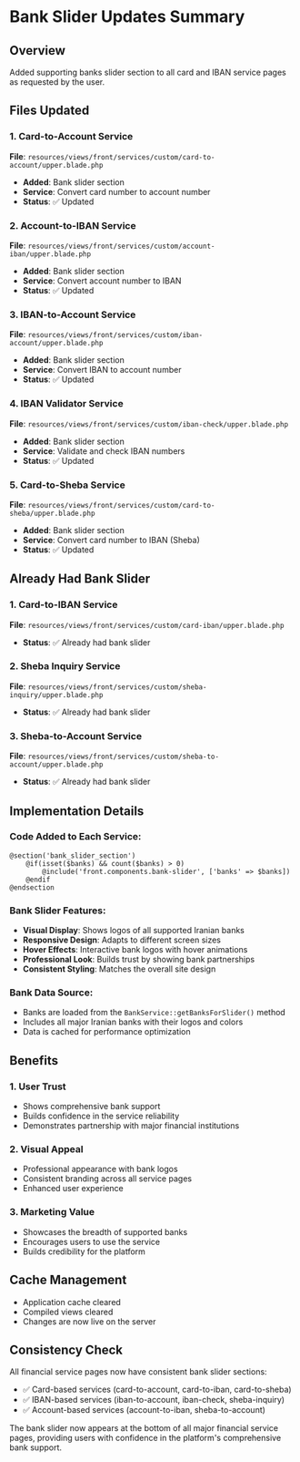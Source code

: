 # Bank Slider Updates Summary

## Overview
Added supporting banks slider section to all card and IBAN service pages as requested by the user.

## Files Updated

### 1. Card-to-Account Service
**File**: `resources/views/front/services/custom/card-to-account/upper.blade.php`
- **Added**: Bank slider section
- **Service**: Convert card number to account number
- **Status**: ✅ Updated

### 2. Account-to-IBAN Service  
**File**: `resources/views/front/services/custom/account-iban/upper.blade.php`
- **Added**: Bank slider section
- **Service**: Convert account number to IBAN
- **Status**: ✅ Updated

### 3. IBAN-to-Account Service
**File**: `resources/views/front/services/custom/iban-account/upper.blade.php`
- **Added**: Bank slider section
- **Service**: Convert IBAN to account number
- **Status**: ✅ Updated

### 4. IBAN Validator Service
**File**: `resources/views/front/services/custom/iban-check/upper.blade.php`
- **Added**: Bank slider section
- **Service**: Validate and check IBAN numbers
- **Status**: ✅ Updated

### 5. Card-to-Sheba Service
**File**: `resources/views/front/services/custom/card-to-sheba/upper.blade.php`
- **Added**: Bank slider section
- **Service**: Convert card number to IBAN (Sheba)
- **Status**: ✅ Updated

## Already Had Bank Slider

### 1. Card-to-IBAN Service
**File**: `resources/views/front/services/custom/card-iban/upper.blade.php`
- **Status**: ✅ Already had bank slider

### 2. Sheba Inquiry Service
**File**: `resources/views/front/services/custom/sheba-inquiry/upper.blade.php`
- **Status**: ✅ Already had bank slider

### 3. Sheba-to-Account Service
**File**: `resources/views/front/services/custom/sheba-to-account/upper.blade.php`
- **Status**: ✅ Already had bank slider

## Implementation Details

### Code Added to Each Service:
```blade
@section('bank_slider_section')
    @if(isset($banks) && count($banks) > 0)
        @include('front.components.bank-slider', ['banks' => $banks])
    @endif
@endsection
```

### Bank Slider Features:
- **Visual Display**: Shows logos of all supported Iranian banks
- **Responsive Design**: Adapts to different screen sizes
- **Hover Effects**: Interactive bank logos with hover animations
- **Professional Look**: Builds trust by showing bank partnerships
- **Consistent Styling**: Matches the overall site design

### Bank Data Source:
- Banks are loaded from the `BankService::getBanksForSlider()` method
- Includes all major Iranian banks with their logos and colors
- Data is cached for performance optimization

## Benefits

### 1. User Trust
- Shows comprehensive bank support
- Builds confidence in the service reliability
- Demonstrates partnership with major financial institutions

### 2. Visual Appeal
- Professional appearance with bank logos
- Consistent branding across all service pages
- Enhanced user experience

### 3. Marketing Value
- Showcases the breadth of supported banks
- Encourages users to use the service
- Builds credibility for the platform

## Cache Management
- Application cache cleared
- Compiled views cleared
- Changes are now live on the server

## Consistency Check
All financial service pages now have consistent bank slider sections:
- ✅ Card-based services (card-to-account, card-to-iban, card-to-sheba)
- ✅ IBAN-based services (iban-to-account, iban-check, sheba-inquiry)
- ✅ Account-based services (account-to-iban, sheba-to-account)

The bank slider now appears at the bottom of all major financial service pages, providing users with confidence in the platform's comprehensive bank support. 